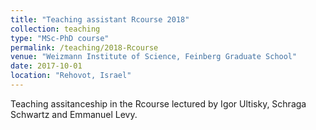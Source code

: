 ```yaml
---
title: "Teaching assistant Rcourse 2018"
collection: teaching
type: "MSc-PhD course"
permalink: /teaching/2018-Rcourse
venue: "Weizmann Institute of Science, Feinberg Graduate School"
date: 2017-10-01
location: "Rehovot, Israel"
---
```


Teaching assitanceship in the Rcourse lectured by Igor Ultisky, Schraga Schwartz and Emmanuel Levy.
